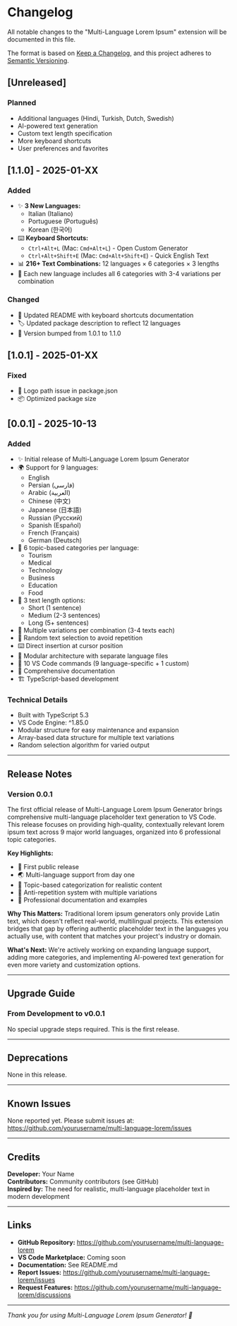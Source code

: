 # Changelog

All notable changes to the "Multi-Language Lorem Ipsum" extension will be documented in this file.

The format is based on [Keep a Changelog](https://keepachangelog.com/en/1.0.0/),
and this project adheres to [Semantic Versioning](https://semver.org/spec/v2.0.0.html).

## [Unreleased]

### Planned

- Additional languages (Hindi, Turkish, Dutch, Swedish)
- AI-powered text generation
- Custom text length specification
- More keyboard shortcuts
- User preferences and favorites

## [1.1.0] - 2025-01-XX

### Added

- ✨ **3 New Languages:**
  - Italian (Italiano)
  - Portuguese (Português)
  - Korean (한국어)
- ⌨️ **Keyboard Shortcuts:**
  - `Ctrl+Alt+L` (Mac: `Cmd+Alt+L`) - Open Custom Generator
  - `Ctrl+Alt+Shift+E` (Mac: `Cmd+Alt+Shift+E`) - Quick English Text
- 📊 **216+ Text Combinations:** 12 languages × 6 categories × 3 lengths
- 🎨 Each new language includes all 6 categories with 3-4 variations per combination

### Changed

- 📝 Updated README with keyboard shortcuts documentation
- 🏷️ Updated package description to reflect 12 languages
- 🔢 Version bumped from 1.0.1 to 1.1.0

## [1.0.1] - 2025-01-XX

### Fixed

- 🐛 Logo path issue in package.json
- 📦 Optimized package size

## [0.0.1] - 2025-10-13

### Added

- ✨ Initial release of Multi-Language Lorem Ipsum Generator
- 🌍 Support for 9 languages:
  - English
  - Persian (فارسی)
  - Arabic (العربية)
  - Chinese (中文)
  - Japanese (日本語)
  - Russian (Русский)
  - Spanish (Español)
  - French (Français)
  - German (Deutsch)
- 📂 6 topic-based categories per language:
  - Tourism
  - Medical
  - Technology
  - Business
  - Education
  - Food
- 📏 3 text length options:
  - Short (1 sentence)
  - Medium (2-3 sentences)
  - Long (5+ sentences)
- 🎲 Multiple variations per combination (3-4 texts each)
- 🎯 Random text selection to avoid repetition
- ⌨️ Direct insertion at cursor position
- 📁 Modular architecture with separate language files
- 🎨 10 VS Code commands (9 language-specific + 1 custom)
- 📝 Comprehensive documentation
- 🏗️ TypeScript-based development

### Technical Details

- Built with TypeScript 5.3
- VS Code Engine: ^1.85.0
- Modular structure for easy maintenance and expansion
- Array-based data structure for multiple text variations
- Random selection algorithm for varied output

---

## Release Notes

### Version 0.0.1

The first official release of Multi-Language Lorem Ipsum Generator brings comprehensive multi-language placeholder text generation to VS Code. This release focuses on providing high-quality, contextually relevant lorem ipsum text across 9 major world languages, organized into 6 professional topic categories.

**Key Highlights:**

- 🎉 First public release
- 🌏 Multi-language support from day one
- 📂 Topic-based categorization for realistic content
- 🎲 Anti-repetition system with multiple variations
- 📖 Professional documentation and examples

**Why This Matters:**
Traditional lorem ipsum generators only provide Latin text, which doesn't reflect real-world, multilingual projects. This extension bridges that gap by offering authentic placeholder text in the languages you actually use, with content that matches your project's industry or domain.

**What's Next:**
We're actively working on expanding language support, adding more categories, and implementing AI-powered text generation for even more variety and customization options.

---

## Upgrade Guide

### From Development to v0.0.1

No special upgrade steps required. This is the first release.

---

## Deprecations

None in this release.

---

## Known Issues

None reported yet. Please submit issues at: https://github.com/yourusername/multi-language-lorem/issues

---

## Credits

**Developer:** Your Name  
**Contributors:** Community contributors (see GitHub)  
**Inspired by:** The need for realistic, multi-language placeholder text in modern development

---

## Links

- **GitHub Repository:** https://github.com/yourusername/multi-language-lorem
- **VS Code Marketplace:** Coming soon
- **Documentation:** See README.md
- **Report Issues:** https://github.com/yourusername/multi-language-lorem/issues
- **Request Features:** https://github.com/yourusername/multi-language-lorem/discussions

---

_Thank you for using Multi-Language Lorem Ipsum Generator! 🚀_
